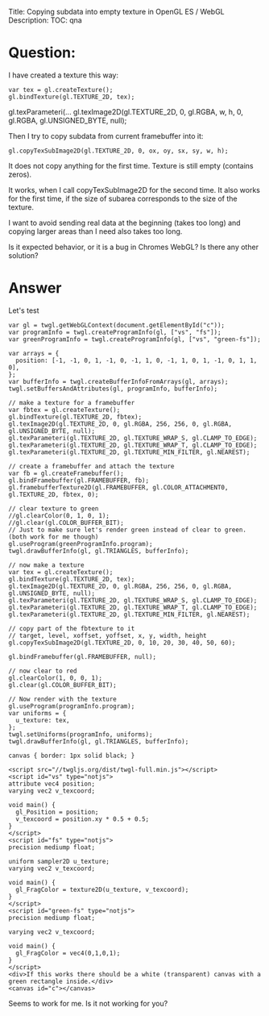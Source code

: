 Title: Copying subdata into empty texture in OpenGL ES / WebGL
Description:
TOC: qna

# Question:

I have created a texture this way:

    var tex = gl.createTexture();
    gl.bindTexture(gl.TEXTURE_2D, tex);
 gl.texParameteri(...
    gl.texImage2D(gl.TEXTURE_2D, 0, gl.RGBA, w, h, 0, gl.RGBA, gl.UNSIGNED_BYTE, null);

Then I try to copy subdata from current framebuffer into it:

    gl.copyTexSubImage2D(gl.TEXTURE_2D, 0, ox, oy, sx, sy, w, h);

It does not copy anything for the first time. Texture is still empty (contains zeros).

It works, when I call copyTexSubImage2D for the second time. It also works for the first time, if the size of subarea corresponds to the size of the texture.

I want to avoid sending real data at the beginning (takes too long) and copying larger areas than I need also takes too long.

Is it expected behavior, or it is a bug in Chromes WebGL? Is there any other solution?

# Answer

Let's test

<!-- begin snippet: js hide: false -->

<!-- language: lang-js -->

    var gl = twgl.getWebGLContext(document.getElementById("c"));
    var programInfo = twgl.createProgramInfo(gl, ["vs", "fs"]);
    var greenProgramInfo = twgl.createProgramInfo(gl, ["vs", "green-fs"]);

    var arrays = {
      position: [-1, -1, 0, 1, -1, 0, -1, 1, 0, -1, 1, 0, 1, -1, 0, 1, 1, 0],
    };
    var bufferInfo = twgl.createBufferInfoFromArrays(gl, arrays);
    twgl.setBuffersAndAttributes(gl, programInfo, bufferInfo);

    // make a texture for a framebuffer
    var fbtex = gl.createTexture();
    gl.bindTexture(gl.TEXTURE_2D, fbtex);
    gl.texImage2D(gl.TEXTURE_2D, 0, gl.RGBA, 256, 256, 0, gl.RGBA, gl.UNSIGNED_BYTE, null);
    gl.texParameteri(gl.TEXTURE_2D, gl.TEXTURE_WRAP_S, gl.CLAMP_TO_EDGE);
    gl.texParameteri(gl.TEXTURE_2D, gl.TEXTURE_WRAP_T, gl.CLAMP_TO_EDGE);
    gl.texParameteri(gl.TEXTURE_2D, gl.TEXTURE_MIN_FILTER, gl.NEAREST);

    // create a framebuffer and attach the texture
    var fb = gl.createFramebuffer();
    gl.bindFramebuffer(gl.FRAMEBUFFER, fb);
    gl.framebufferTexture2D(gl.FRAMEBUFFER, gl.COLOR_ATTACHMENT0, gl.TEXTURE_2D, fbtex, 0);

    // clear texture to green
    //gl.clearColor(0, 1, 0, 1);
    //gl.clear(gl.COLOR_BUFFER_BIT);
    // Just to make sure let's render green instead of clear to green. (both work for me though)
    gl.useProgram(greenProgramInfo.program);
    twgl.drawBufferInfo(gl, gl.TRIANGLES, bufferInfo);

    // now make a texture
    var tex = gl.createTexture();
    gl.bindTexture(gl.TEXTURE_2D, tex);
    gl.texImage2D(gl.TEXTURE_2D, 0, gl.RGBA, 256, 256, 0, gl.RGBA, gl.UNSIGNED_BYTE, null);
    gl.texParameteri(gl.TEXTURE_2D, gl.TEXTURE_WRAP_S, gl.CLAMP_TO_EDGE);
    gl.texParameteri(gl.TEXTURE_2D, gl.TEXTURE_WRAP_T, gl.CLAMP_TO_EDGE);
    gl.texParameteri(gl.TEXTURE_2D, gl.TEXTURE_MIN_FILTER, gl.NEAREST);

    // copy part of the fbtexture to it
    // target, level, xoffset, yoffset, x, y, width, height
    gl.copyTexSubImage2D(gl.TEXTURE_2D, 0, 10, 20, 30, 40, 50, 60);

    gl.bindFramebuffer(gl.FRAMEBUFFER, null);

    // now clear to red
    gl.clearColor(1, 0, 0, 1);
    gl.clear(gl.COLOR_BUFFER_BIT);

    // Now render with the texture
    gl.useProgram(programInfo.program);
    var uniforms = {
      u_texture: tex,
    };
    twgl.setUniforms(programInfo, uniforms);
    twgl.drawBufferInfo(gl, gl.TRIANGLES, bufferInfo);

<!-- language: lang-css -->

    canvas { border: 1px solid black; }

<!-- language: lang-html -->

    <script src="//twgljs.org/dist/twgl-full.min.js"></script>
    <script id="vs" type="notjs">
    attribute vec4 position;
    varying vec2 v_texcoord;

    void main() {
      gl_Position = position;
      v_texcoord = position.xy * 0.5 + 0.5;
    }
    </script>
    <script id="fs" type="notjs">
    precision mediump float;

    uniform sampler2D u_texture;
    varying vec2 v_texcoord;

    void main() {
      gl_FragColor = texture2D(u_texture, v_texcoord);
    }
    </script>
    <script id="green-fs" type="notjs">
    precision mediump float;

    varying vec2 v_texcoord;

    void main() {
      gl_FragColor = vec4(0,1,0,1);
    }
    </script>
    <div>If this works there should be a white (transparent) canvas with a green rectangle inside.</div>
    <canvas id="c"></canvas>

<!-- end snippet -->

Seems to work for me. Is it not working for you?
